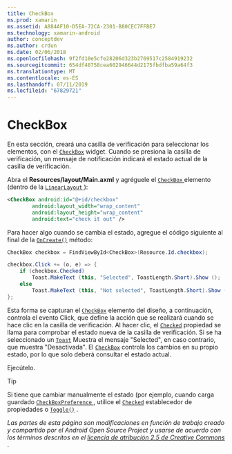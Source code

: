 ```yaml
---
title: CheckBox
ms.prod: xamarin
ms.assetid: A884AF10-D5EA-72CA-2301-B80CEC7FFBE7
ms.technology: xamarin-android
author: conceptdev
ms.author: crdun
ms.date: 02/06/2018
ms.openlocfilehash: 9f2fd10e5cfe28206d323b2769517c2584919232
ms.sourcegitcommit: 654df48758cea602946644d2175fbdfba59a64f3
ms.translationtype: MT
ms.contentlocale: es-ES
ms.lasthandoff: 07/11/2019
ms.locfileid: "67829721"
---
```

# <a name="checkbox"></a>CheckBox

En esta sección, creará una casilla de verificación para seleccionar los elementos, con el [`CheckBox`](https://developer.xamarin.com/api/type/Android.Widget.CheckBox)
widget. Cuando se presiona la casilla de verificación, un mensaje de notificación indicará el estado actual de la casilla de verificación.

Abra el **Resources/layout/Main.axml** y agréguele el [ `CheckBox` ](https://developer.xamarin.com/api/type/Android.Widget.CheckBox/) elemento (dentro de la [ `LinearLayout` ](https://developer.xamarin.com/api/type/Android.Widget.LinearLayout)):

```xml
<CheckBox android:id="@+id/checkbox"
        android:layout_width="wrap_content"
        android:layout_height="wrap_content"
        android:text="check it out" />
```

Para hacer algo cuando se cambia el estado, agregue el código siguiente al final de la [`OnCreate()`](https://developer.xamarin.com/api/member/Android.App.Activity.OnCreate/p/Android.OS.Bundle/Android.OS.PersistableBundle)
método:

```csharp
CheckBox checkbox = FindViewById<CheckBox>(Resource.Id.checkbox);

checkbox.Click += (o, e) => {
    if (checkbox.Checked)
        Toast.MakeText (this, "Selected", ToastLength.Short).Show ();
    else
        Toast.MakeText (this, "Not selected", ToastLength.Short).Show ();
};
```

Esta forma se capturan el [`CheckBox`](https://developer.xamarin.com/api/type/Android.Widget.CheckBox/)
elemento del diseño, a continuación, controla el evento Click, que define la acción que se realizará cuando se hace clic en la casilla de verificación. Al hacer clic, el [`Checked`](https://developer.xamarin.com/api/property/Android.Widget.CompoundButton.Checked/)
propiedad se llama para comprobar el estado nueva de la casilla de verificación. Si se ha seleccionado un [`Toast`](https://developer.xamarin.com/api/type/Android.Widget.Toast/)
Muestra el mensaje "Selected", en caso contrario, que muestra "Desactivada". El [`CheckBox`](https://developer.xamarin.com/api/type/Android.Widget.CheckBox/)
controla los cambios en su propio estado, por lo que solo deberá consultar el estado actual.

Ejecútelo.

> [!TIP]
> Si tiene que cambiar manualmente el estado (por ejemplo, cuando carga guardado [ `CheckBoxPreference` ](https://developer.xamarin.com/api/type/Android.Preferences.CheckBoxPreference), utilice el [`Checked`](https://developer.xamarin.com/api/property/Android.Widget.CompoundButton.Checked)
> establecedor de propiedades o [`Toggle()`](https://developer.xamarin.com/api/member/Android.Widget.CompoundButton.Toggle)
> .

*Las partes de esta página son modificaciones en función de trabajo creado y compartido por el Android Open Source Project y usarse de acuerdo con los términos descritos en el*
[*licencia de atribución 2.5 de Creative Commons* ](http://creativecommons.org/licenses/by/2.5/).
